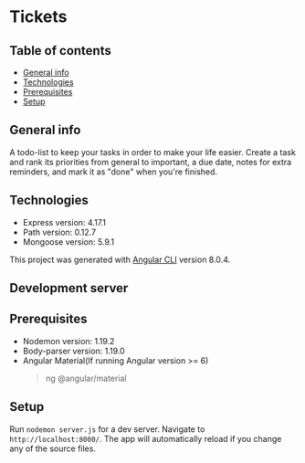 # Tickets

## Table of contents
* [General info](#general-info)
* [Technologies](#technologies)
* [Prerequisites](#prerequisites)
* [Setup](#setup)

## General info
A todo-list to keep your tasks in order to make your life easier. Create a task and rank its priorities from general to important, a due date, notes for extra reminders, and mark it as "done" when you're finished.

## Technologies
* Express version: 4.17.1
* Path version: 0.12.7
* Mongoose version: 5.9.1

This project was generated with [Angular CLI](https://github.com/angular/angular-cli) version 8.0.4.

## Development server

## Prerequisites
* Nodemon version: 1.19.2
* Body-parser version: 1.19.0
* Angular Material(If running Angular version >= 6)
  > ng @angular/material

## Setup
Run `nodemon server.js` for a dev server. Navigate to `http://localhost:8000/`. The app will automatically reload if you change any of the source files.
